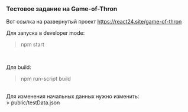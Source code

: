 ### Тестовое задание на Game-of-Thron

Вот ссылка на развернутый проект https://react24.site/game-of-thron

Для запуска в developer mode:</br>
> npm start </br>
</br>

Для build:</br>
> npm run-script build</br>
</br>
Для изменения начальных данных нужно изменить:</br>
> public/testData.json</br>
